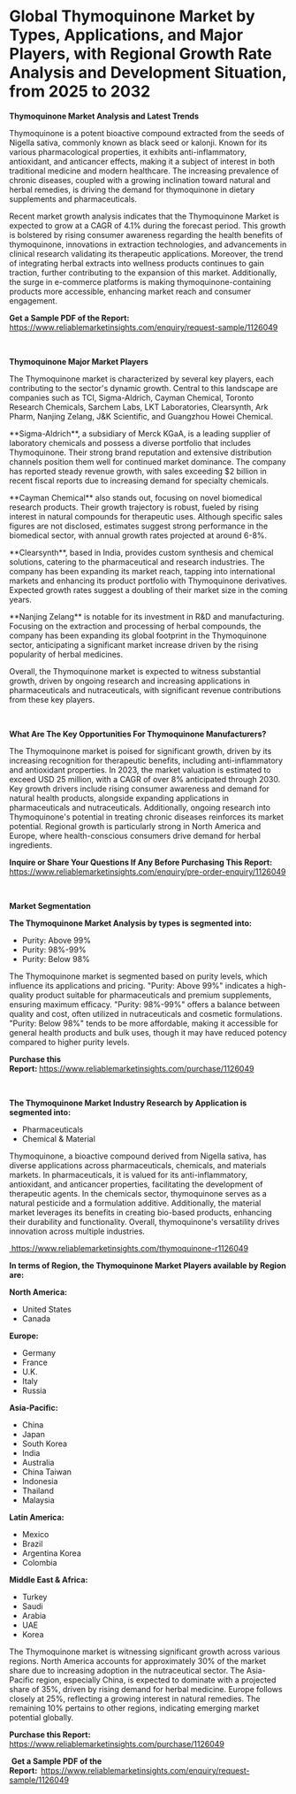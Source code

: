 <p><h1>Global Thymoquinone Market by Types, Applications, and Major Players, with Regional Growth Rate Analysis and Development Situation, from 2025 to 2032</h1></p><p><strong>Thymoquinone Market Analysis and Latest Trends</strong></p>
<p><p>Thymoquinone is a potent bioactive compound extracted from the seeds of Nigella sativa, commonly known as black seed or kalonji. Known for its various pharmacological properties, it exhibits anti-inflammatory, antioxidant, and anticancer effects, making it a subject of interest in both traditional medicine and modern healthcare. The increasing prevalence of chronic diseases, coupled with a growing inclination toward natural and herbal remedies, is driving the demand for thymoquinone in dietary supplements and pharmaceuticals.</p><p>Recent market growth analysis indicates that the Thymoquinone Market is expected to grow at a CAGR of 4.1% during the forecast period. This growth is bolstered by rising consumer awareness regarding the health benefits of thymoquinone, innovations in extraction technologies, and advancements in clinical research validating its therapeutic applications. Moreover, the trend of integrating herbal extracts into wellness products continues to gain traction, further contributing to the expansion of this market. Additionally, the surge in e-commerce platforms is making thymoquinone-containing products more accessible, enhancing market reach and consumer engagement.</p></p>
<p><strong>Get a Sample PDF of the Report:&nbsp;</strong> <a href="https://www.reliablemarketinsights.com/enquiry/request-sample/1126049?utm_campaign=3709&utm_medium=2&utm_source=Github&utm_content=ia&utm_term=19042025&utm_id=thymoquinone">https://www.reliablemarketinsights.com/enquiry/request-sample/1126049</a></p>
<p>&nbsp;</p>
<p><strong>Thymoquinone Major Market Players</strong></p>
<p><p>The Thymoquinone market is characterized by several key players, each contributing to the sector's dynamic growth. Central to this landscape are companies such as TCI, Sigma-Aldrich, Cayman Chemical, Toronto Research Chemicals, Sarchem Labs, LKT Laboratories, Clearsynth, Ark Pharm, Nanjing Zelang, J&K Scientific, and Guangzhou Howei Chemical.</p><p>**Sigma-Aldrich**, a subsidiary of Merck KGaA, is a leading supplier of laboratory chemicals and possess a diverse portfolio that includes Thymoquinone. Their strong brand reputation and extensive distribution channels position them well for continued market dominance. The company has reported steady revenue growth, with sales exceeding $2 billion in recent fiscal reports due to increasing demand for specialty chemicals.</p><p>**Cayman Chemical** also stands out, focusing on novel biomedical research products. Their growth trajectory is robust, fueled by rising interest in natural compounds for therapeutic uses. Although specific sales figures are not disclosed, estimates suggest strong performance in the biomedical sector, with annual growth rates projected at around 6-8%.</p><p>**Clearsynth**, based in India, provides custom synthesis and chemical solutions, catering to the pharmaceutical and research industries. The company has been expanding its market reach, tapping into international markets and enhancing its product portfolio with Thymoquinone derivatives. Expected growth rates suggest a doubling of their market size in the coming years.</p><p>**Nanjing Zelang** is notable for its investment in R&D and manufacturing. Focusing on the extraction and processing of herbal compounds, the company has been expanding its global footprint in the Thymoquinone sector, anticipating a significant market increase driven by the rising popularity of herbal medicines.</p><p>Overall, the Thymoquinone market is expected to witness substantial growth, driven by ongoing research and increasing applications in pharmaceuticals and nutraceuticals, with significant revenue contributions from these key players.</p></p>
<p>&nbsp;</p>
<p><strong>What Are The Key Opportunities For Thymoquinone Manufacturers?</strong></p>
<p><p>The Thymoquinone market is poised for significant growth, driven by its increasing recognition for therapeutic benefits, including anti-inflammatory and antioxidant properties. In 2023, the market valuation is estimated to exceed USD 25 million, with a CAGR of over 8% anticipated through 2030. Key growth drivers include rising consumer awareness and demand for natural health products, alongside expanding applications in pharmaceuticals and nutraceuticals. Additionally, ongoing research into Thymoquinone's potential in treating chronic diseases reinforces its market potential. Regional growth is particularly strong in North America and Europe, where health-conscious consumers drive demand for herbal ingredients.</p></p>
<p><strong>Inquire or Share Your Questions If Any Before Purchasing This Report:</strong> <a href="https://www.reliablemarketinsights.com/enquiry/pre-order-enquiry/1126049?utm_campaign=3709&utm_medium=2&utm_source=Github&utm_content=ia&utm_term=19042025&utm_id=thymoquinone">https://www.reliablemarketinsights.com/enquiry/pre-order-enquiry/1126049</a></p>
<p>&nbsp;</p>
<p><strong>Market Segmentation</strong></p>
<p><strong>The Thymoquinone Market Analysis by types is segmented into:</strong></p>
<p><ul><li>Purity: Above 99%</li><li>Purity: 98%-99%</li><li>Purity: Below 98%</li></ul></p>
<p><p>The Thymoquinone market is segmented based on purity levels, which influence its applications and pricing. "Purity: Above 99%" indicates a high-quality product suitable for pharmaceuticals and premium supplements, ensuring maximum efficacy. "Purity: 98%-99%" offers a balance between quality and cost, often utilized in nutraceuticals and cosmetic formulations. "Purity: Below 98%" tends to be more affordable, making it accessible for general health products and bulk uses, though it may have reduced potency compared to higher purity levels.</p></p>
<p><strong>Purchase this Report:&nbsp;</strong><a href="https://www.reliablemarketinsights.com/purchase/1126049?utm_campaign=3709&utm_medium=2&utm_source=Github&utm_content=ia&utm_term=19042025&utm_id=thymoquinone">https://www.reliablemarketinsights.com/purchase/1126049</a></p>
<p>&nbsp;</p>
<p><strong>The Thymoquinone Market Industry Research by Application is segmented into:</strong></p>
<p><ul><li>Pharmaceuticals</li><li>Chemical & Material</li></ul></p>
<p><p>Thymoquinone, a bioactive compound derived from Nigella sativa, has diverse applications across pharmaceuticals, chemicals, and materials markets. In pharmaceuticals, it is valued for its anti-inflammatory, antioxidant, and anticancer properties, facilitating the development of therapeutic agents. In the chemicals sector, thymoquinone serves as a natural pesticide and a formulation additive. Additionally, the material market leverages its benefits in creating bio-based products, enhancing their durability and functionality. Overall, thymoquinone's versatility drives innovation across multiple industries.</p></p>
<p><a href="https://www.reliablemarketinsights.com/thymoquinone-r1126049?utm_campaign=3709&utm_medium=2&utm_source=Github&utm_content=ia&utm_term=19042025&utm_id=thymoquinone">&nbsp;https://www.reliablemarketinsights.com/thymoquinone-r1126049</a></p>
<p><strong>In terms of Region, the Thymoquinone Market Players available by Region are:</strong></p>
<p>
    <p> <strong> North America: </strong>
        <ul>
            <li>United States</li>
            <li>Canada</li>
        </ul>
        </p> 
    <p> <strong> Europe: </strong>
        <ul>
            <li>Germany</li>
            <li>France</li>
            <li>U.K.</li>
            <li>Italy</li>
            <li>Russia</li>
        </ul>
        </p> 
    <p> <strong> Asia-Pacific: </strong>
        <ul>
            <li>China</li>
            <li>Japan</li>
            <li>South Korea</li>
            <li>India</li>
            <li>Australia</li>
            <li>China Taiwan</li>
            <li>Indonesia</li>
            <li>Thailand</li>
            <li>Malaysia</li>
        </ul>
        </p> 
    <p> <strong> Latin America: </strong>
        <ul>
            <li>Mexico</li>
            <li>Brazil</li>
            <li>Argentina Korea</li>
            <li>Colombia</li>
        </ul>
        </p> 
    <p> <strong> Middle East & Africa: </strong>
        <ul>
            <li>Turkey</li>
            <li>Saudi</li>
            <li>Arabia</li>
            <li>UAE</li>
            <li>Korea</li>
        </ul>
    </p>
    </p>
<p><p>The Thymoquinone market is witnessing significant growth across various regions. North America accounts for approximately 30% of the market share due to increasing adoption in the nutraceutical sector. The Asia-Pacific region, especially China, is expected to dominate with a projected share of 35%, driven by rising demand for herbal medicine. Europe follows closely at 25%, reflecting a growing interest in natural remedies. The remaining 10% pertains to other regions, indicating emerging market potential globally.</p></p>
<p><strong>Purchase this Report: </strong><a href="https://www.reliablemarketinsights.com/purchase/1126049?utm_campaign=3709&utm_medium=2&utm_source=Github&utm_content=ia&utm_term=19042025&utm_id=thymoquinone">https://www.reliablemarketinsights.com/purchase/1126049</a></p>
<p>&nbsp;<strong>Get a Sample PDF of the Report:&nbsp;&nbsp;</strong><a href="https://www.reliablemarketinsights.com/enquiry/request-sample/1126049?utm_campaign=3709&utm_medium=2&utm_source=Github&utm_content=ia&utm_term=19042025&utm_id=thymoquinone">https://www.reliablemarketinsights.com/enquiry/request-sample/1126049</a></p>
<p><strong></strong></p>
<p><p></p><p></p><p></p></p>